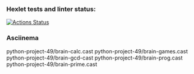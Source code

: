 ### Hexlet tests and linter status:
[![Actions Status](https://github.com/Surtral/python-project-49/actions/workflows/hexlet-check.yml/badge.svg)](https://github.com/Surtral/python-project-49/actions)


### Asciinema
python-project-49/brain-calc.cast
python-project-49/brain-games.cast
python-project-49/brain-gcd-cast
python-project-49/brain-prog.cast
python-project-49/brain-prime.cast